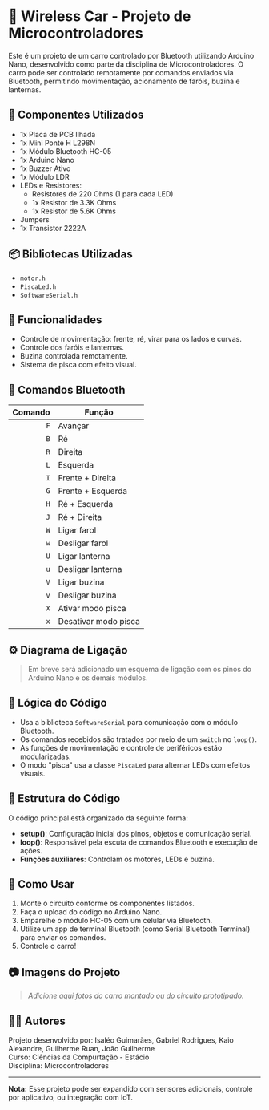 # 🚗 Wireless Car - Projeto de Microcontroladores

Este é um projeto de um carro controlado por Bluetooth utilizando Arduino Nano, desenvolvido como parte da disciplina de Microcontroladores. O carro pode ser controlado remotamente por comandos enviados via Bluetooth, permitindo movimentação, acionamento de faróis, buzina e lanternas.

## 🔧 Componentes Utilizados

- 1x Placa de PCB Ilhada  
- 1x Mini Ponte H L298N  
- 1x Módulo Bluetooth HC-05  
- 1x Arduino Nano  
- 1x Buzzer Ativo  
- 1x Módulo LDR  
- LEDs e Resistores:
  - Resistores de 220 Ohms (1 para cada LED)  
  - 1x Resistor de 3.3K Ohms  
  - 1x Resistor de 5.6K Ohms  
- Jumpers  
- 1x Transistor 2222A  

## 📦 Bibliotecas Utilizadas

- `motor.h`  
- `PiscaLed.h`  
- `SoftwareSerial.h`  

## 📲 Funcionalidades

- Controle de movimentação: frente, ré, virar para os lados e curvas.
- Controle dos faróis e lanternas.
- Buzina controlada remotamente.
- Sistema de pisca com efeito visual.

## 📡 Comandos Bluetooth

| Comando | Função                  |
|--------:|--------------------------|
| `F`     | Avançar                  |
| `B`     | Ré                       |
| `R`     | Direita                  |
| `L`     | Esquerda                 |
| `I`     | Frente + Direita         |
| `G`     | Frente + Esquerda        |
| `H`     | Ré + Esquerda            |
| `J`     | Ré + Direita             |
| `W`     | Ligar farol              |
| `w`     | Desligar farol           |
| `U`     | Ligar lanterna           |
| `u`     | Desligar lanterna        |
| `V`     | Ligar buzina             |
| `v`     | Desligar buzina          |
| `X`     | Ativar modo pisca        |
| `x`     | Desativar modo pisca     |

## ⚙️ Diagrama de Ligação

> Em breve será adicionado um esquema de ligação com os pinos do Arduino Nano e os demais módulos.

## 🧠 Lógica do Código

- Usa a biblioteca `SoftwareSerial` para comunicação com o módulo Bluetooth.
- Os comandos recebidos são tratados por meio de um `switch` no `loop()`.
- As funções de movimentação e controle de periféricos estão modularizadas.
- O modo "pisca" usa a classe `PiscaLed` para alternar LEDs com efeitos visuais.

## 📁 Estrutura do Código

O código principal está organizado da seguinte forma:

- **setup()**: Configuração inicial dos pinos, objetos e comunicação serial.
- **loop()**: Responsável pela escuta de comandos Bluetooth e execução de ações.
- **Funções auxiliares**: Controlam os motores, LEDs e buzina.

## 🚀 Como Usar

1. Monte o circuito conforme os componentes listados.
2. Faça o upload do código no Arduino Nano.
3. Emparelhe o módulo HC-05 com um celular via Bluetooth.
4. Utilize um app de terminal Bluetooth (como Serial Bluetooth Terminal) para enviar os comandos.
5. Controle o carro!

## 📷 Imagens do Projeto

> *Adicione aqui fotos do carro montado ou do circuito prototipado.*

## 🧑‍💻 Autores

Projeto desenvolvido por: Isaléo Guimarães, Gabriel Rodrigues, Kaio Alexandre, Guilherme Ruan, João Guilherme<br>
Curso: Ciências da Compurtação - Estácio<br>
Disciplina: Microcontroladores

---

**Nota:** Esse projeto pode ser expandido com sensores adicionais, controle por aplicativo, ou integração com IoT.

